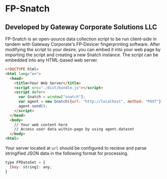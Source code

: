 # FP-Snatch
## Developed by Gateway Corporate Solutions LLC

FP-Snatch is an open-source data collection script to be run client-side in tandem with Gateway Corporate's FP-Devicer fingerprinting software.
After modifying the script to your desire, you can embed it into your web page by importing the script and creating a new Snatch instance. The script can be embedded into any HTML-based web server.
```html
<!DOCTYPE html>
<html lang="en">
  <head>
    <title>Your Web Server</title>
    <script src="./dist/bundle.js"></script>
    <script defer>
      var Snatch = window["snatch"];
      var agent = new Snatch({url: "http://localhost", method: "POST"});
      agent.send();
    </script>
  </head>
  <body>
    // Your web content here
    // Access user data within-page by using agent.dataset
  </body>
<html>
```

Your server located at `url` should be configured to recieve and parse stringified JSON data in the following format for processing.
```javascript
type FPDataSet = {
  [key: string]: any;
}
```

